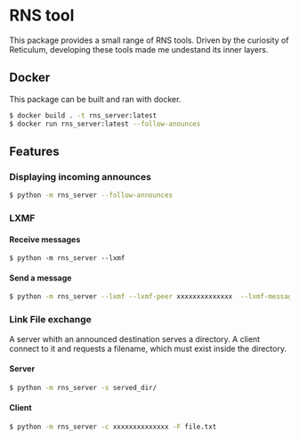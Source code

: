 # RNS tool
This package provides a small range of RNS tools. Driven by the curiosity of Reticulum, developing these tools made me undestand its inner layers.

## Docker
This package can be built and ran with docker.

```bash
$ docker build . -t rns_server:latest
$ docker run rns_server:latest --follow-anounces
```

## Features

### Displaying incoming announces

```bash
$ python -m rns_server --follow-announces
```

### LXMF

#### Receive messages
```
$ python -m rns_server --lxmf
```

#### Send a message 
```bash
$ python -m rns_server --lxmf --lxmf-peer xxxxxxxxxxxxxx  --lxmf-message "test!"
```

### Link File exchange
A server whith an announced destination serves a directory. A client connect to it and requests a filename, which must exist inside the directory.

#### Server
```bash
$ python -m rns_server -s served_dir/
```

#### Client
```bash
$ python -m rns_server -c xxxxxxxxxxxxxx -F file.txt
```

